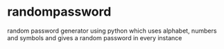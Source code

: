 # randompassword
random password generator using python which uses alphabet, numbers and symbols and gives a random password in every instance
